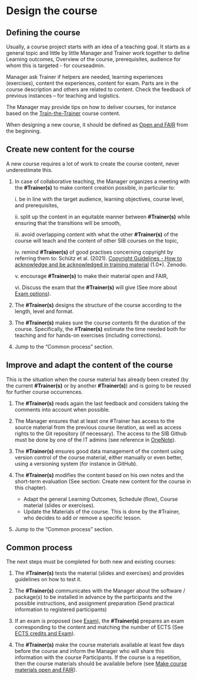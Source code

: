 # Design the course  

## Defining the course  

 
 

Usually, a course project starts with an idea of a teaching goal. It starts as a general topic and little by little Manager and Trainer work together to define Learning outcomes, Overview of the course, prerequisites, audience for whom this is targeted - for courseadmin.  

 
 

Manager ask Trainer if helpers are needed, learning experiences (exercises), content the experiences, content for exam. Parts are in the course description and others are related to content. Check the feedback of previous instances – for teaching and logistics.  

 
 

The Manager may provide tips on how to deliver courses, for instance based on the [Train-the-Trainer](https://github.com/TrainTheTrainer/ELIXIR-EXCELERATE-TtT) course content.  

 
 

When designing a new course, it should be defined as [Open and FAIR](https://sib-training.gitlab.io/sib-training-cookbook/topic/open_FAIR) from the beginning.  

 
 
 

## Create new content for the course  

 
 

A new course requires a lot of work to create the course content, never underestimate this.  

 
 

1. In case of collaborative teaching, the Manager organizes a meeting with the **#Trainer(s)** to make content creation possible, in particular to:  

 
 

    i. be in line with the target audience, learning objectives, course level, and prerequisites,  

    ii. split up the content in an equitable manner between **#Trainer(s)** while ensuring that the transitions will be smooth,  

    iii. avoid overlapping content with what the other **#Trainer(s)** of the course will teach and the content of other SIB courses on the topic,  

    iv. remind **#Trainer(s)** of good practises concerning copyright by referring them to:  Schütz et al. (2021). [Copyright Guidelines - How to acknowledge and be acknowledged in training material](https://zenodo.org/record/5841604#.ZD8VR-xByX0) (1.0*). Zenodo.  
    
    v. encourage **#Trainer(s)** to make their material open and FAIR,  

    vi. Discuss the exam that the **#Trainer(s)** will give (See more about [Exam options](https://sib-training.gitlab.io/sib-training-cookbook/topic/ECTS_exam/)).  

 
 

2. The **#Trainer(s)** designs the structure of the course according to the length, level and format.  

 
 

3. The **#Trainer(s)** makes sure the course contents fit the duration of the course. Specifically, the #**Trainer(s)** estimate the time needed both for teaching and for hands-on exercises (including corrections).  

 
 

4. Jump to the “Common process” section.  

 
 

 
 

## Improve and adapt the content of the course  

This is the situation when the course material has already been created (by the current **#Trainer(s)** or by another **#Trainer(s)**) and is going to be reused for further course occurrences.  

 
 

1. The **#Trainer(s)** reads again the last feedback and considers taking the comments into account when possible.  

 
 

2. The Manager ensures that at least one #Trainer has access to the source material from the previous course iteration, as well as access rights to the Git repository (if necessary). The access to the SIB Github must be done by one of the IT admins (see reference in [OneNote](https://sibcloud-my.sharepoint.com/:o:/r/personal/patricia_palagi_sib_swiss/Documents/TrainingGroup-Shared/References/Minutes/Training?d=w62777f8411f64078a386712e61b0e9b1&csf=1&web=1&e=hepCBK)).  

 
 

3. The **#Trainer(s)** ensures good data management of the content using version control of the course material, either manually or even better, using a versioning system (for instance in GitHub).  

 
 

4. The **#Trainer(s)** modifies the content based on his own notes and the short-term evaluation (See section: Create new content for the course in this chapter).  

 
 

    - Adapt the general Learning Outcomes, Schedule (flow), Course material (slides or exercises).  
    - Update the Materials of the course. This is done by the #Trainer, who decides to add or remove a specific lesson.  

 
 

5. Jump to the “Common process” section.  

 
 

 
 

## Common process

 
 

The next steps must be completed for both new and existing courses:  

 
 

1. The #**Trainer(s)** tests the material (slides and exercises) and provides guidelines on how to test it.  

 
 

2. The **#Trainer(s)** communicates with the Manager about the software / package(s) to be installed in advance by the participants and the possible instructions, and assignment preparation (Send practical information to registered participants)  

 
 

3. If an exam is proposed (see [Exam](https://sib-training.gitlab.io/sib-training-cookbook/topic/ECTS_exam/)), the **#Trainer(s)** prepares an exam corresponding to the content and matching the number of ECTS (See [ECTS credits and Exam](https://sib-training.gitlab.io/sib-training-cookbook/topic/ECTS_exam/)).  

 
 

4. The **#Trainer(s)** make the course materials available at least few days before the course and inform the Manager who will share this information with the course Participants. If the course is a repetition, then the course materials should be available before (see [Make course materials open and FAIR](https://sib-training.gitlab.io/sib-training-cookbook/topic/open_FAIR/)). 